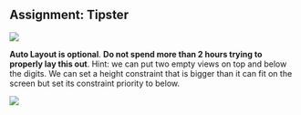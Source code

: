 ## Assignment: Tipster

![](http://i.imgur.com/GS7mPBT.gif)

**Auto Layout is optional**. **Do not spend more than 2 hours trying to properly lay this out**. Hint: we can put two empty views on top and below the digits. We can set a height constraint that is bigger than it can fit on the screen but set its constraint priority to below.

![](http://s3.amazonaws.com/General_V88/boomyeah/company_209/chapter_2666/handouts/chapter2666_3617_tipsterhelper.png)